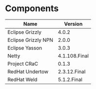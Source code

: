 # Components

| Name                  | Version       |
|-----------------------|---------------|
| Eclipse Grizzly       | 4.0.2         |
| Eclipse Grizzly NPN   | 2.0.0         |
| Eclipse Yasson        | 3.0.3         |
| Netty                 | 4.1.108.Final |
| Project CRaC          | 0.1.3         |
| RedHat Undertow       | 2.3.12.Final  |
| RedHat Weld           | 5.1.2.Final   |
